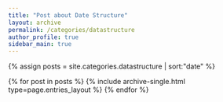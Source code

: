 ```yaml
---
title: "Post about Date Structure"
layout: archive
permalink: /categories/datastructure
author_profile: true
sidebar_main: true
---
```


{% assign posts = site.categories.datastructure | sort:"date" %}

{% for post in posts %}
  {% include archive-single.html type=page.entries_layout %}
{% endfor %}
